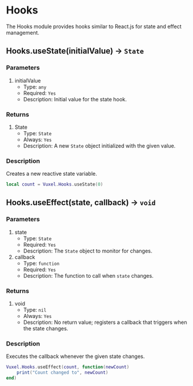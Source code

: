 # Hooks

The Hooks module provides hooks similar to React.js for state and effect management.

## Hooks.useState(initialValue) -> `State`

### Parameters
1. initialValue
    - Type: `any`
    - Required: `Yes`
    - Description: Initial value for the state hook.

### Returns
1. State
    - Type: `State`
    - Always: `Yes`
    - Description: A new `State` object initialized with the given value.

### Description

Creates a new reactive state variable.

```lua
local count = Vuxel.Hooks.useState(0)
```

## Hooks.useEffect(state, callback) -> `void`

### Parameters
1. state
    - Type: `State`
    - Required: `Yes`
    - Description: The `State` object to monitor for changes.
2. callback
    - Type: `function`
    - Required: `Yes`
    - Description: The function to call when `state` changes.

### Returns
1. void
    - Type: `nil`
    - Always: `Yes`
    - Description: No return value; registers a callback that triggers when the state changes.

### Description

Executes the callback whenever the given state changes.

```lua
Vuxel.Hooks.useEffect(count, function(newCount)
    print("Count changed to", newCount)
end)
```
